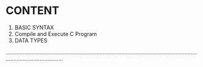 # CONTENT

1. BASIC SYNTAX
2. Compile and Execute C Program
3. DATA TYPES


.................................................................................................................................................................
